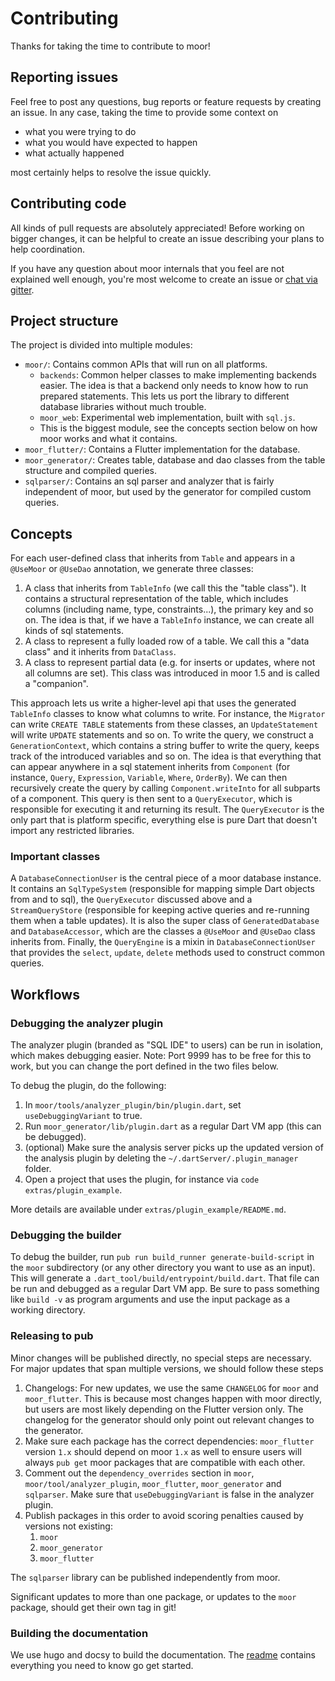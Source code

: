 # Contributing

Thanks for taking the time to contribute to moor!

## Reporting issues
Feel free to post any questions, bug reports or feature requests by creating an issue.
In any case, taking the time to provide some context on
- what you were trying to do
- what you would have expected to happen
- what actually happened

most certainly helps to resolve the issue quickly.

## Contributing code
All kinds of pull requests are absolutely appreciated! Before working on bigger changes, it
can be helpful to create an issue describing your plans to help coordination.

If you have any question about moor internals that you feel are not explained well enough,
you're most welcome to create an issue or [chat via gitter](http://gitter.im/simolus3).

## Project structure
The project is divided into multiple modules:

- `moor/`: Contains common APIs that will run on all platforms.
  - `backends`: Common helper classes to make implementing backends easier. The idea is that a
  backend only needs to know how to run prepared statements. This lets us port the library to
  different database libraries without much trouble.
  - `moor_web`: Experimental web implementation, built with `sql.js`.
  - This is the biggest module, see the concepts section below on how moor works and what it
    contains.
- `moor_flutter/`: Contains a Flutter implementation for the database.
- `moor_generator/`: Creates table, database and dao classes from the table structure and
   compiled queries.
- `sqlparser/`: Contains an sql parser and analyzer that is fairly independent of moor,
  but used by the generator for compiled custom queries.

## Concepts
For each user-defined class that inherits from `Table` and appears in a `@UseMoor` or `@UseDao` annotation,
we generate three classes:

1. A class that inherits from `TableInfo` (we call this the "table class"). It contains a structural representation
   of the table, which includes columns (including name, type, constraints...), the primary key and so on. The idea is
   that, if we have a `TableInfo` instance, we can create all kinds of sql statements.
2. A class to represent a fully loaded row of a table. We call this a "data class" and it inherits from `DataClass`.
3. A class to represent partial data (e.g. for inserts or updates, where not all columns are set). This class was
   introduced in moor 1.5 and is called a "companion".

This approach lets us write a higher-level api that uses the generated `TableInfo` classes to know what columns to 
write. For instance, the `Migrator` can write `CREATE TABLE` statements from these classes, an `UpdateStatement` will
write `UPDATE` statements and so on. To write the query, we construct a `GenerationContext`, which contains a string
buffer to write the query, keeps track of the introduced variables and so on. The idea is that everything that can
appear anywhere in a sql statement inherits from `Component` (for instance, `Query`, `Expression`, `Variable`, `Where`,
`OrderBy`). We can then recursively create the query by calling `Component.writeInto` for all subparts of a component.
This query is then sent to a `QueryExecutor`, which is responsible for executing it and returning its result. The
`QueryExecutor` is the only part that is platform specific, everything else is pure Dart that doesn't import any
restricted libraries.

### Important classes
A `DatabaseConnectionUser` is the central piece of a moor database instance. It contains an `SqlTypeSystem` (responsible
for mapping simple Dart objects from and to sql), the `QueryExecutor` discussed above and a `StreamQueryStore` 
(responsible for keeping active queries and re-running them when a table updates). It is also the super class of
`GeneratedDatabase` and `DatabaseAccessor`, which are the classes a `@UseMoor` and `@UseDao` class inherits from.
Finally, the `QueryEngine` is a mixin in `DatabaseConnectionUser` that provides the `select`, `update`, `delete` methods
used to construct common queries.

## Workflows

### Debugging the analyzer plugin
The analyzer plugin (branded as "SQL IDE" to users) can be run in isolation, which makes
debugging easier. Note: Port 9999 has to be free for this to work, but you can change the
port defined in the two files below.

To debug the plugin, do the following:
1. In `moor/tools/analyzer_plugin/bin/plugin.dart`, set `useDebuggingVariant` to true.
2. Run `moor_generator/lib/plugin.dart` as a regular Dart VM app (this can be debugged).
3. (optional) Make sure the analysis server picks up the updated version of the analysis
   plugin by deleting the `~/.dartServer/.plugin_manager` folder.
4. Open a project that uses the plugin, for instance via `code extras/plugin_example`.

More details are available under `extras/plugin_example/README.md`.

### Debugging the builder

To debug the builder, run `pub run build_runner generate-build-script` in the `moor`
subdirectory (or any other directory you want to use as an input). This will generate
a `.dart_tool/build/entrypoint/build.dart`. That file can be run and debugged as a
regular Dart VM app. Be sure to pass something like `build -v` as program arguments
and use the input package as a working directory.

### Releasing to pub
Minor changes will be published directly, no special steps are necessary. For major
updates that span multiple versions, we should follow these steps

1. Changelogs: For new updates, we use the same `CHANGELOG` for `moor` and `moor_flutter`. This
   is because most changes happen with moor directly, but users are most likely depending on the
   Flutter version only. The changelog for the generator should only point out relevant changes to
   the generator.
2. Make sure each package has the correct dependencies: `moor_flutter` version `1.x` should depend
   on moor `1.x` as well to ensure users will always `pub get` moor packages that are compatible
   with each other.
3. Comment out the `dependency_overrides` section in `moor`, `moor/tool/analyzer_plugin`, `moor_flutter`,
   `moor_generator` and `sqlparser`. Make sure that `useDebuggingVariant` is false in the
   analyzer plugin.
4. Publish packages in this order to avoid scoring penalties caused by versions not existing:
   1. `moor`
   2. `moor_generator`
   3. `moor_flutter`
 
The `sqlparser` library can be published independently from moor.

Significant updates to more than one package, or updates to the `moor` package, should get
their own tag in git!

### Building the documentation
We use hugo and docsy to build the documentation. The [readme](docs/README.md) contains everything
you need to know go get started.